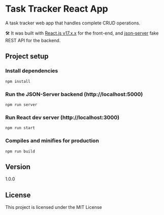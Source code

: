 # Task Tracker React App

A task tracker web app that handles complete CRUD operations.

🛠 It was built with [React.js v17.x.x](https://reactjs.org/) for the front-end, and [json-server](https://www.npmjs.com/package/json-server) fake REST API for the backend.

## Project setup

### Install dependencies

```
npm install
```

### Run the JSON-Server backend (http://localhost:5000)

```
npm run server
```

### Run React dev server (http://localhost:3000)

```
npm run start
```

### Compiles and minifies for production

```
npm run build
```

## Version

1.0.0

## License

This project is licensed under the MIT License
